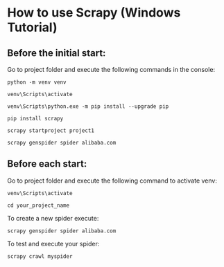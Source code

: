 # How to use Scrapy (Windows Tutorial)

## Before the initial start:
Go to project folder and execute the following commands in the console:

```
python -m venv venv
```
```
venv\Scripts\activate
```
```
venv\Scripts\python.exe -m pip install --upgrade pip
```
```
pip install scrapy
```
```
scrapy startproject project1
```
```
scrapy genspider spider alibaba.com
```

## Before each start:
Go to project folder and execute the following command to activate venv:
```
venv\Scripts\activate
```
```
cd your_project_name
```
To create a new spider execute:
```
scrapy genspider spider alibaba.com
```
To test and execute your spider:
```
scrapy crawl myspider
```